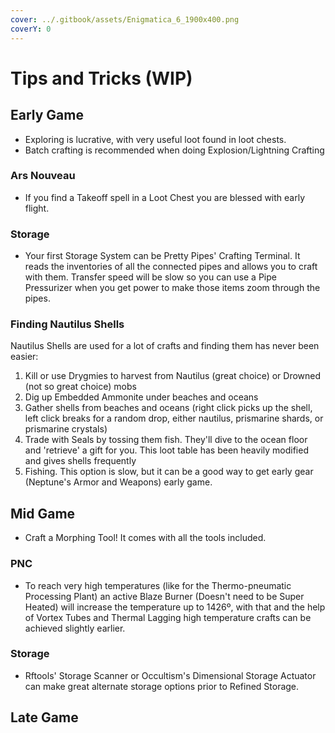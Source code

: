 ```yaml
---
cover: ../.gitbook/assets/Enigmatica_6_1900x400.png
coverY: 0
---
```


# Tips and Tricks (WIP)

## Early Game

* Exploring is lucrative, with very useful loot found in loot chests.
* Batch crafting is recommended when doing Explosion/Lightning Crafting

### Ars Nouveau

* If you find a Takeoff spell in a Loot Chest you are blessed with early flight.

### Storage

* Your first Storage System can be Pretty Pipes' Crafting Terminal. It reads the inventories of all the connected pipes and allows you to craft with them. Transfer speed will be slow so you can use a Pipe Pressurizer when you get power to make those items zoom through the pipes.

### Finding Nautilus Shells

Nautilus Shells are used for a lot of crafts and finding them has never been easier:

1. Kill or use Drygmies to harvest from Nautilus (great choice) or Drowned (not so great choice) mobs
2. Dig up Embedded Ammonite under beaches and oceans
3. Gather shells from beaches and oceans (right click picks up the shell, left click breaks for a random drop, either nautilus, prismarine shards, or prismarine crystals)
4. Trade with Seals by tossing them fish. They'll dive to the ocean floor and 'retrieve' a gift for you. This loot table has been heavily modified and gives shells frequently
5. Fishing. This option is slow, but it can be a good way to get early gear (Neptune's Armor and Weapons) early game.

## Mid Game

* Craft a Morphing Tool! It comes with all the tools included.

### PNC

* To reach very high temperatures (like for the Thermo-pneumatic Processing Plant) an active Blaze Burner (Doesn't need to be Super Heated) will increase the temperature up to 1426º, with that and the help of Vortex Tubes and Thermal Lagging high temperature crafts can be achieved slightly earlier.

### Storage

* Rftools' Storage Scanner or Occultism's Dimensional Storage Actuator can make great alternate storage options prior to Refined Storage.

## Late Game
